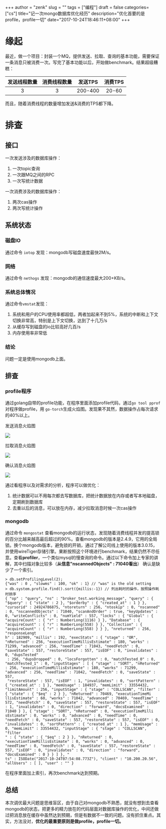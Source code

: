 +++
author = "zenk"
slug = ""
tags = ["编程"]
draft = false
categories=["cs"]
title="记一次mongo数据库优化经历"
description="优化首要的是profile，profile一切"
date="2017-10-24T18:46:11+08:00"
+++

# 缘起

最近，做一个项目：封装一个MQ，提供发送、拉取、查询的基本功能，需要保证一条消息只被消费一次。写完了基本功能以后，开始做benchmark。结果超级糟糕：

| 发送线程数量 | 消费线程数量 |  发送TPS  | 消费TPS |
| :----: | :----: | :-----: | :---: |
|   3    |   3    | 200-400 | 20-60 |

而且，随着消费线程的数量增加发送&消费的TPS都下降。

# 排查

## 接口

一次发送涉及的数据库操作：

1. 一次topic查询
2. 一次跟MQ之间的RPC
3. 一次写统计数据

一次消费涉及的数据库操作：

1. 两次cas操作
2. 两次写统计操作

## 系统状态

### 磁盘IO

通过命令 `iotop` 发现：mongodb写磁盘速度最快2M/s。

### 网络

通过命令 `nethogs` 发现：mongodb的通信速度最大200+KB/s。

### 系统总体情况

通过命令`vmstat`发现：

1. 系统和用户的CPU使用率都超低，两者加起来不到5%，系统的中断和上下文切换非常高，特别是上下文切换，达到了十几万/s
2. 从缓存写到磁盘的io比较高好几百/s
3. 内存使用率非常低

### 结论

问题一定是使用mongodb上面。

## 排查

### profile程序

通过golang自带的profile功能，在程序里面添加profile代码，通过`go tool pprof`对程序做profile，用 `go-torch`生成火焰图。发现果不其然，数据操作占每次请求的40%以上。

发送消息火焰图

![](/imgs/create.job.png)

拉取消息火焰图

![](/imgs/pull.job.png)

确认消息火焰图

![](/imgs/finish.job.png)

通过看程序以及对需求的分析，程序可以做优化：

1. 统计数据可以不用每次都去写数据库，把统计数据放在内存或者写本地磁盘，定期刷到数据库
2. 去重以后的消息，可以放在内存，减少拉取消息时候一次cas操作

### mongodb

通过命令 `mongostat` 查看mongodb的运行状态，发现随着消费线程并发的提高锁的百分比越来越高最后超过的90%。查看mongodb的版本是2.4.9，它用的全局锁。换个mongodb版本，避免锁的开销，通过了解公司线上使用的版本3.0.15，并使用wireTiger存储引擎。果断按照这个环境进行benchmark，结果仍然不尽任意。查看**profiler**，一个类似mysql的慢查询的命令。通过以下命令加上专家的讲解，其中扫描对象比较多（**从信息"nscannedObjects" : 71040看出**） 确认是缺少了一个索引。

```
> db.setProfilingLevel(2);
{"was" : 0 , "slowms" : 100, "ok" : 1} // "was" is the old setting
> db.system.profile.find().sort({millis:-1}) // 列出耗时的操作，按照操作耗时排序
{ "op" : "query", "ns" : "broker_test.working_message", "query" : { "$query" : { "state" : 2 }, "$orderby" : { "created_at" : 1 } }, "cursorid" : 24924786875, "ntoreturn" : 256, "ntoskip" : 0, "nscanned" : 0, "nscannedObjects" : 71040, "scanAndOrder" : true, "keyUpdates" : 
0, "writeConflicts" : 0, "numYield" : 557, "locks" : { "Global" : { "acquireCount" : { "r" : NumberLong(1116) } }, "Database" : { "acquireCount" : { "r" : NumberLong(558) } }, "Collection" : { "acquireCount" : { "r" : NumberLong(558) } } }, "nreturned" : 256, "responseLengt
h" : 182909, "millis" : 192, "execStats" : { "stage" : "OR", "nReturned" : 256, "executionTimeMillisEstimate" : 180, "works" : 71299, "advanced" : 256, "needTime" : 71043, "needFetch" : 0, "saveState" : 557, "restoreState" : 557, "isEOF" : 0, "invalidates" : 0, "dupsTested"
 : 256, "dupsDropped" : 0, "locsForgotten" : 0, "matchTested_0" : 0, "matchTested_1" : 0, "inputStages" : [ { "stage" : "SORT", "nReturned" : 256, "executionTimeMillisEstimate" : 180, "works" : 71299, "advanced" : 256, "needTime" : 71042, "needFetch" : 0, "saveState" : 557,
 "restoreState" : 557, "isEOF" : 1, "invalidates" : 0, "sortPattern" : { "created_at" : 1 }, "memUsage" : 184937, "memLimit" : 33554432, "limitAmount" : 256, "inputStage" : { "stage" : "COLLSCAN", "filter" : { "state" : { "$eq" : 2 } }, "nReturned" : 70469, "executionTimeMi
llisEstimate" : 60, "works" : 71042, "advanced" : 70469, "needTime" : 572, "needFetch" : 0, "saveState" : 557, "restoreState" : 557, "isEOF" : 1, "invalidates" : 0, "direction" : "forward", "docsExamined" : 71040 } }, { "stage" : "SORT", "nReturned" : 0, "executionTimeMilli
sEstimate" : 0, "works" : 0, "advanced" : 0, "needTime" : 0, "needFetch" : 0, "saveState" : 557, "restoreState" : 557, "isEOF" : 0, "invalidates" : 0, "sortPattern" : { "created_at" : 1 }, "memUsage" : 0, "memLimit" : 33554432, "inputStage" : { "stage" : "COLLSCAN", "filter
" : { "state" : { "$eq" : 2 } }, "nReturned" : 0, "executionTimeMillisEstimate" : 0, "works" : 0, "advanced" : 0, "needTime" : 0, "needFetch" : 0, "saveState" : 557, "restoreState" : 557, "isEOF" : 0, "invalidates" : 0, "direction" : "forward", "docsExamined" : 0 } } ] }, "
ts" : ISODate("2017-10-24T07:54:08.773Z"), "client" : "10.200.20.56", "allUsers" : [ ], "user" : "" }
```

在程序里面加上索引，再次benchmark达到预期。

## 总结

本次调优最大问题是思维盲区，由于自己对mongodb不熟悉，就没有想到去查看mongodb的状态，把更多的精力放在的代码层面对数据库操作的优化，中间还做过把消息放在缓存中虽然达到预期，但是有数据不一致的问题。没有抓住重点。其实，方法没对，**优化的最重要原则是做profile，profile一切。**